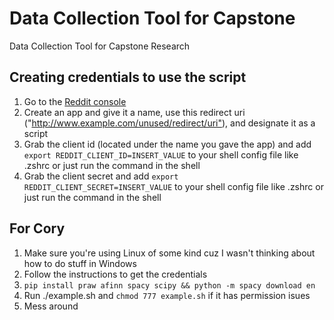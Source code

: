 # Data Collection Tool for Capstone

Data Collection Tool for Capstone Research

## Creating credentials to use the script

1. Go to the [Reddit console](https://www.reddit.com/prefs/apps)
2. Create an app and give it a name, use this redirect uri ("<http://www.example.com/unused/redirect/uri">), and designate it as a script
3. Grab the client id (located under the name you gave the app) and add `export REDDIT_CLIENT_ID=INSERT_VALUE` to your shell config file like .zshrc or just run the command in the shell
4. Grab the client secret and add `export REDDIT_CLIENT_SECRET=INSERT_VALUE` to your shell config file like .zshrc or just run the command in the shell

## For Cory

1. Make sure you're using Linux of some kind cuz I wasn't thinking about how to do stuff in Windows
2. Follow the instructions to get the credentials
3. `pip install praw afinn spacy scipy && python -m spacy download en`
4. Run ./example.sh and `chmod 777 example.sh` if it has permission isues
5. Mess around
